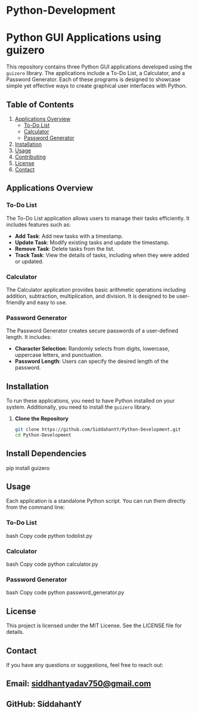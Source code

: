 # Python-Development
# Python GUI Applications using guizero

This repository contains three Python GUI applications developed using the `guizero` library. The applications include a To-Do List, a Calculator, and a Password Generator. Each of these programs is designed to showcase simple yet effective ways to create graphical user interfaces with Python.

## Table of Contents

1. [Applications Overview](#applications-overview)
   - [To-Do List](#to-do-list)
   - [Calculator](#calculator)
   - [Password Generator](#password-generator)
2. [Installation](#installation)
3. [Usage](#usage)
4. [Contributing](#contributing)
5. [License](#license)
6. [Contact](#contact)

## Applications Overview

### To-Do List

The To-Do List application allows users to manage their tasks efficiently. It includes features such as:
- **Add Task**: Add new tasks with a timestamp.
- **Update Task**: Modify existing tasks and update the timestamp.
- **Remove Task**: Delete tasks from the list.
- **Track Task**: View the details of tasks, including when they were added or updated.

### Calculator

The Calculator application provides basic arithmetic operations including addition, subtraction, multiplication, and division. It is designed to be user-friendly and easy to use.

### Password Generator

The Password Generator creates secure passwords of a user-defined length. It includes:
- **Character Selection**: Randomly selects from digits, lowercase, uppercase letters, and punctuation.
- **Password Length**: Users can specify the desired length of the password.

## Installation

To run these applications, you need to have Python installed on your system. Additionally, you need to install the `guizero` library.

1. **Clone the Repository**
   ```bash
   git clone https://github.com/SiddahantY/Python-Development.git
   cd Python-Development
## Install Dependencies
pip install guizero
## Usage
Each application is a standalone Python script. You can run them directly from the command line:

### To-Do List

bash
Copy code
python todolist.py

### Calculator

bash
Copy code
python calculator.py

### Password Generator

bash
Copy code
python password_generator.py

## License
This project is licensed under the MIT License. See the LICENSE file for details.

## Contact
If you have any questions or suggestions, feel free to reach out:

## Email: siddhantyadav750@gmail.com
## GitHub: SiddahantY
